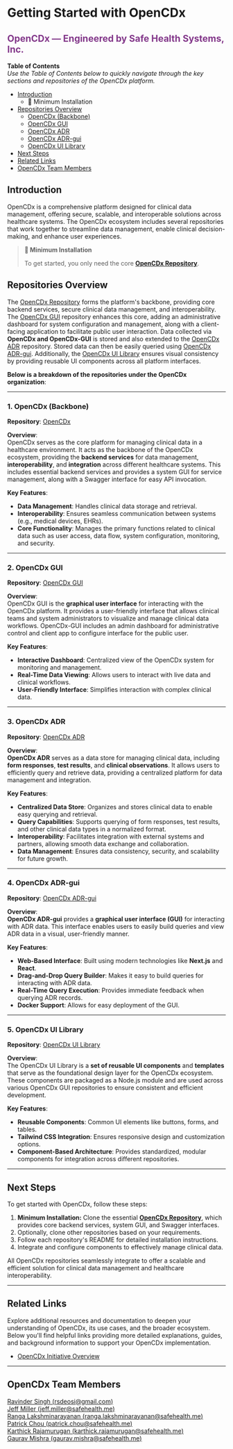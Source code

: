 # Getting Started with OpenCDx

## <span style="color: rgba(131,56,138, 1);">OpenCDx — Engineered by Safe Health Systems, Inc.</span>

**Table of Contents**  
*Use the Table of Contents below to quickly navigate through the key sections and repositories of the OpenCDx platform.*  

- [Introduction](#introduction)
  - 🚀 Minimum Installation
- [Repositories Overview](#repositories-overview)
  - [OpenCDx (Backbone)](#1-opencdx-backbone)
  - [OpenCDx GUI](#2-opencdx-gui)
  - [OpenCDx ADR](#3-opencdx-adr)
  - [OpenCDx ADR-gui](#4-opencdx-adr-gui)
  - [OpenCDx UI Library](#5-opencdx-ui-library)
- [Next Steps](#next-steps)
- [Related Links](#related-links)
- [OpenCDx Team Members](#opencdx-team-members)
   
## Introduction

OpenCDx is a comprehensive platform designed for clinical data management, offering secure, scalable, and interoperable solutions across healthcare systems. The OpenCDx ecosystem includes several repositories that work together to streamline data management, enable clinical decision-making, and enhance user experiences.   
   
> **🚀 Minimum Installation**
> 
> To get started, you only need the core **[OpenCDx Repository](https://github.com/opencdx/opencdx)**.

## Repositories Overview
The [OpenCDx Repository](https://github.com/opencdx/opencdx) forms the platform's backbone, providing core backend services, secure clinical data management, and interoperability. The [OpenCDx GUI](https://github.com/opencdx/opencdx-gui) repository enhances this core, adding an administrative dashboard for system configuration and management, along with a client-facing application to facilitate public user interaction. Data collected via **OpenCDx and OpenCDx-GUI** is stored and also extended to the [OpenCDx ADR](https://github.com/opencdx/ADR) repository. Stored data can then be easily queried using [OpenCDx ADR-gui](https://github.com/opencdx/ADR-gui). Additionally, the [OpenCDx UI Library](https://github.com/opencdx/ui-library) ensures visual consistency by providing reusable UI components across all platform interfaces.  

**Below is a breakdown of the repositories under the OpenCDx organization**: 

--- 

### 1. **OpenCDx (Backbone)**

**Repository**: [OpenCDx](https://github.com/opencdx/opencdx)

**Overview**:  
OpenCDx serves as the core platform for managing clinical data in a healthcare environment. It acts as the backbone of the OpenCDx ecosystem, providing the **backend services** for data management, **interoperability**, and **integration** across different healthcare systems. This includes essential backend services and provides a system GUI for service management, along with a Swagger interface for easy API invocation.

**Key Features**:
- **Data Management**: Handles clinical data storage and retrieval.
- **Interoperability**: Ensures seamless communication between systems (e.g., medical devices, EHRs).
- **Core Functionality**: Manages the primary functions related to clinical data such as user access, data flow, system configuration, monitoring, and security.

---

### 2. **OpenCDx GUI**

**Repository**: [OpenCDx GUI](https://github.com/opencdx/opencdx-gui)

**Overview**:  
OpenCDx GUI is the **graphical user interface** for interacting with the OpenCDx platform. It provides a user-friendly interface that allows clinical teams and system administrators to visualize and manage clinical data workflows. OpenCDx-GUI includes an admin dashboard for administrative control and client app to configure interface for the public user.

**Key Features**:
- **Interactive Dashboard**: Centralized view of the OpenCDx system for monitoring and management.
- **Real-Time Data Viewing**: Allows users to interact with live data and clinical workflows.
- **User-Friendly Interface**: Simplifies interaction with complex clinical data.

---

### 3. **OpenCDx ADR**

**Repository**: [OpenCDx ADR](https://github.com/opencdx/ADR)

**Overview**:  
**OpenCDx ADR** serves as a data store for managing clinical data, including **form responses**, **test results**, and **clinical observations**. It allows users to efficiently query and retrieve data, providing a centralized platform for data management and integration.

**Key Features**:
- **Centralized Data Store**: Organizes and stores clinical data to enable easy querying and retrieval.
- **Query Capabilities**: Supports querying of form responses, test results, and other clinical data types in a normalized format.
- **Interoperability**: Facilitates integration with external systems and partners, allowing smooth data exchange and collaboration.
- **Data Management**: Ensures data consistency, security, and scalability for future growth.

---

### 4. **OpenCDx ADR-gui**

**Repository**: [OpenCDx ADR-gui](https://github.com/opencdx/ADR-gui)

**Overview**:  
**OpenCDx ADR-gui** provides a **graphical user interface (GUI)** for interacting with ADR data. This interface enables users to easily build queries and view ADR data in a visual, user-friendly manner.

**Key Features**:
- **Web-Based Interface**: Built using modern technologies like **Next.js** and **React**.
- **Drag-and-Drop Query Builder**: Makes it easy to build queries for interacting with ADR data.
- **Real-Time Query Execution**: Provides immediate feedback when querying ADR records.
- **Docker Support**: Allows for easy deployment of the GUI.

---

### 5. **OpenCDx UI Library**

**Repository**: [OpenCDx UI Library](https://github.com/opencdx/ui-library)

**Overview**:  
The OpenCDx UI Library is a **set of reusable UI components** and **templates** that serve as the foundational design layer for the OpenCDx ecosystem. These components are packaged as a Node.js module and are used across various OpenCDx GUI repositories to ensure consistent and efficient development.

**Key Features**:
- **Reusable Components**: Common UI elements like buttons, forms, and tables.
- **Tailwind CSS Integration**: Ensures responsive design and customization options.
- **Component-Based Architecture**: Provides standardized, modular components for integration across different repositories.

---

## Next Steps

To get started with OpenCDx, follow these steps:

1. **Minimum Installation:** Clone the essential [**OpenCDx Repository**](https://github.com/opencdx/opencdx), which provides core backend services, system GUI, and Swagger interfaces.
2. Optionally, clone other repositories based on your requirements.
3. Follow each repository's README for detailed installation instructions.
4. Integrate and configure components to effectively manage clinical data.

All OpenCDx repositories seamlessly integrate to offer a scalable and efficient solution for clinical data management and healthcare interoperability.

---

## Related Links

Explore additional resources and documentation to deepen your understanding of OpenCDx, its use cases, and the broader ecosystem. Below you'll find helpful links providing more detailed explanations, guides, and background information to support your OpenCDx implementation.

- [OpenCDx Initiative Overview](https://github.com/opencdx/.github/blob/main/README.md)

---
   
## OpenCDx Team Members   
[Ravinder Singh (rsdeosi@gmail.com)](mailto:rsdeosi@gmail.com)   
[Jeff Miller (jeff.miller@safehealth.me)](mailto:jeff.miller@safehealth.me)   
[Ranga Lakshminarayanan (ranga.lakshminarayanan@safehealth.me)](mailto:ranga.lakshminarayanan@safehealth.me)   
[Patrick Chou (patrick.chou@safehealth.me)](mailto:patrick.chou@safehealth.me)   
[Karthick Rajamurugan (karthick.rajamurugan@safehealth.me)](mailto:karthick.rajamurugan@safehealth.me)   
[Gaurav Mishra (gaurav.mishra@safehealth.me)](mailto:gaurav.mishra@safehealth.me)   


